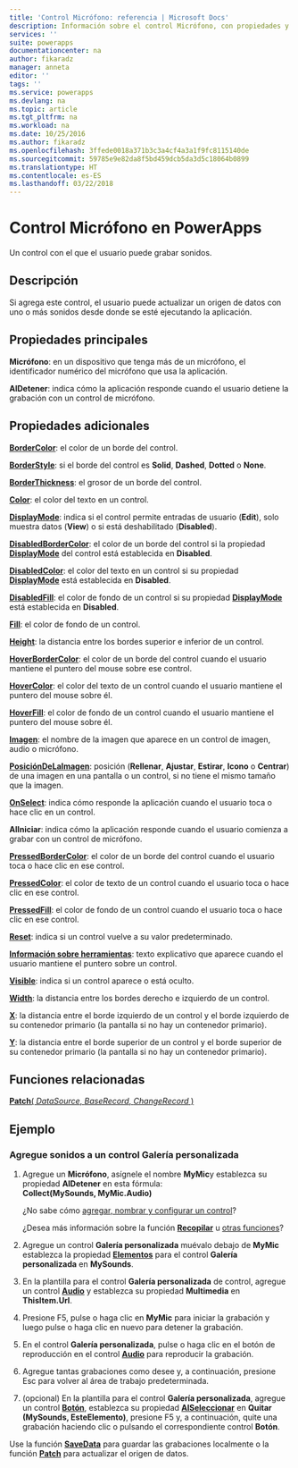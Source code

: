 ```yaml
---
title: 'Control Micrófono: referencia | Microsoft Docs'
description: Información sobre el control Micrófono, con propiedades y ejemplos
services: ''
suite: powerapps
documentationcenter: na
author: fikaradz
manager: anneta
editor: ''
tags: ''
ms.service: powerapps
ms.devlang: na
ms.topic: article
ms.tgt_pltfrm: na
ms.workload: na
ms.date: 10/25/2016
ms.author: fikaradz
ms.openlocfilehash: 3ffede0018a371b3c3a4cf4a3a1f9fc8115140de
ms.sourcegitcommit: 59785e9e82da8f5bd459dcb5da3d5c18064b0899
ms.translationtype: HT
ms.contentlocale: es-ES
ms.lasthandoff: 03/22/2018
---
```

# <a name="microphone-control-in-powerapps"></a>Control Micrófono en PowerApps
Un control con el que el usuario puede grabar sonidos.

## <a name="description"></a>Descripción
Si agrega este control, el usuario puede actualizar un origen de datos con uno o más sonidos desde donde se esté ejecutando la aplicación.

## <a name="key-properties"></a>Propiedades principales
**Micrófono**: en un dispositivo que tenga más de un micrófono, el identificador numérico del micrófono que usa la aplicación.

**AlDetener**: indica cómo la aplicación responde cuando el usuario detiene la grabación con un control de micrófono.

## <a name="additional-properties"></a>Propiedades adicionales
**[BorderColor](properties-color-border.md)**: el color de un borde del control.

**[BorderStyle](properties-color-border.md)**: si el borde del control es **Solid**, **Dashed**, **Dotted** o **None**.

**[BorderThickness](properties-color-border.md)**: el grosor de un borde del control.

**[Color](properties-color-border.md)**: el color del texto en un control.

**[DisplayMode](properties-core.md)**: indica si el control permite entradas de usuario (**Edit**), solo muestra datos (**View**) o si está deshabilitado (**Disabled**).

**[DisabledBorderColor](properties-color-border.md)**: el color de un borde del control si la propiedad **[DisplayMode](properties-core.md)** del control está establecida en **Disabled**.

**[DisabledColor](properties-color-border.md)**: el color del texto en un control si su propiedad **[DisplayMode](properties-core.md)** está establecida en **Disabled**.

**[DisabledFill](properties-color-border.md)**: el color de fondo de un control si su propiedad **[DisplayMode](properties-core.md)** está establecida en **Disabled**.

**[Fill](properties-color-border.md)**: el color de fondo de un control.

**[Height](properties-size-location.md)**: la distancia entre los bordes superior e inferior de un control.

**[HoverBorderColor](properties-color-border.md)**: el color de un borde del control cuando el usuario mantiene el puntero del mouse sobre ese control.

**[HoverColor](properties-color-border.md)**: el color del texto de un control cuando el usuario mantiene el puntero del mouse sobre él.

**[HoverFill](properties-color-border.md)**: el color de fondo de un control cuando el usuario mantiene el puntero del mouse sobre él.

**[Imagen](properties-visual.md)**: el nombre de la imagen que aparece en un control de imagen, audio o micrófono.

**[PosiciónDeLaImagen](properties-visual.md)**: posición (**Rellenar**, **Ajustar**, **Estirar**, **Icono** o **Centrar**) de una imagen en una pantalla o un control, si no tiene el mismo tamaño que la imagen.

**[OnSelect](properties-core.md)**: indica cómo responde la aplicación cuando el usuario toca o hace clic en un control.

**AlIniciar**: indica cómo la aplicación responde cuando el usuario comienza a grabar con un control de micrófono.

**[PressedBorderColor](properties-color-border.md)**: el color de un borde del control cuando el usuario toca o hace clic en ese control.

**[PressedColor](properties-color-border.md)**: el color de texto de un control cuando el usuario toca o hace clic en ese control.

**[PressedFill](properties-color-border.md)**: el color de fondo de un control cuando el usuario toca o hace clic en ese control.

**[Reset](properties-core.md)**: indica si un control vuelve a su valor predeterminado.

**[Información sobre herramientas](properties-core.md)**: texto explicativo que aparece cuando el usuario mantiene el puntero sobre un control.

**[Visible](properties-core.md)**: indica si un control aparece o está oculto.

**[Width](properties-size-location.md)**: la distancia entre los bordes derecho e izquierdo de un control.

**[X](properties-size-location.md)**: la distancia entre el borde izquierdo de un control y el borde izquierdo de su contenedor primario (la pantalla si no hay un contenedor primario).

**[Y](properties-size-location.md)**: la distancia entre el borde superior de un control y el borde superior de su contenedor primario (la pantalla si no hay un contenedor primario).

## <a name="related-functions"></a>Funciones relacionadas
[**Patch**( *DataSource*, *BaseRecord*, *ChangeRecord* )](../functions/function-patch.md)

## <a name="example"></a>Ejemplo
### <a name="add-sounds-to-a-custom-gallery-control"></a>Agregue sonidos a un control Galería personalizada
1. Agregue un **Micrófono**, asígnele el nombre **MyMic**y establezca su propiedad **AlDetener** en esta fórmula:<br>
   **Collect(MySounds, MyMic.Audio)**
   
    ¿No sabe cómo [agregar, nombrar y configurar un control](../add-configure-controls.md)?
   
    ¿Desea más información sobre la función **[Recopilar](../functions/function-clear-collect-clearcollect.md)** u [otras funciones](../formula-reference.md)?
2. Agregue un control **Galería personalizada** muévalo debajo de **MyMic** establezca la propiedad **[Elementos](properties-core.md)** para el control **Galería personalizada** en **MySounds**.
3. En la plantilla para el control **Galería personalizada** de control, agregue un control **[Audio](control-audio-video.md)** y establezca su propiedad **Multimedia** en **ThisItem.Url**.
4. Presione F5, pulse o haga clic en **MyMic** para iniciar la grabación y luego pulse o haga clic en nuevo para detener la grabación.
5. En el control **Galería personalizada**, pulse o haga clic en el botón de reproducción en el control  **[Audio](control-audio-video.md)**  para reproducir la grabación.
6. Agregue tantas grabaciones como desee y, a continuación, presione Esc para volver al área de trabajo predeterminada.
7. (opcional) En la plantilla para el control **Galería personalizada**, agregue un control **[Botón](control-button.md)**, establezca su propiedad **[AlSeleccionar](properties-core.md)** en **Quitar (MySounds, EsteElemento)**, presione F5 y, a continuación, quite una grabación haciendo clic o pulsando el correspondiente control **Botón**.

Use la función **[SaveData](../functions/function-savedata-loaddata.md)** para guardar las grabaciones localmente o la función **[Patch](../functions/function-patch.md)** para actualizar el origen de datos.

